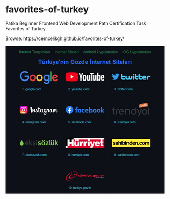 # favorites-of-turkey
Patika Beginner Frontend Web Development Path Certification Task
<br>Favorites of Turkey

Browse: <https://cemcelikgh.github.io/favorites-of-turkey/>

[![Favorites of Turkey Preview](./assets/favorites-of-turkey-preview.jpg "Browse Favorites of Turkey")](https://cemcelikgh.github.io/favorites-of-turkey/)
